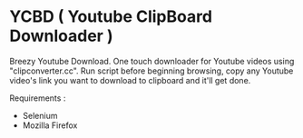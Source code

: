 # YCBD ( Youtube ClipBoard Downloader )
Breezy Youtube Download.
One touch downloader for Youtube videos using "clipconverter.cc".
Run script before beginning browsing, copy any Youtube video's link you want to download to clipboard and it'll get done.

Requirements :
- Selenium
- Mozilla Firefox
